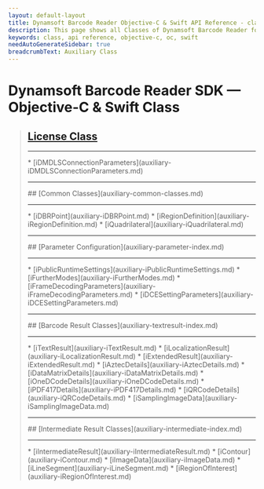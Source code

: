 ```yaml
---
layout: default-layout
title: Dynamsoft Barcode Reader Objective-C & Swift API Reference - class
description: This page shows all Classes of Dynamsoft Barcode Reader for iOS SDK.
keywords: class, api reference, objective-c, oc, swift
needAutoGenerateSidebar: true
breadcrumbText: Auxiliary Class
---
```


# Dynamsoft Barcode Reader SDK — Objective-C & Swift Class

<div class="doc-card-prefix doc-card-list-prefix"></div>

> ## [License Class](auxiliary-iDMDLSConnectionParameters.md)
> <hr>
> * [iDMDLSConnectionParameters](auxiliary-iDMDLSConnectionParameters.md)
>
> <hr>
> ## [Common Classes](auxiliary-common-classes.md)
> <hr>
> * [iDBRPoint](auxiliary-iDBRPoint.md)
> * [iRegionDefinition](auxiliary-iRegionDefinition.md)
> * [iQuadrilateral](auxiliary-iQuadrilateral.md)
>
> <hr>
> ## [Parameter Configuration](auxiliary-parameter-index.md)
> <hr>
> * [iPublicRuntimeSettings](auxiliary-iPublicRuntimeSettings.md)
> * [iFurtherModes](auxiliary-iFurtherModes.md)
> * [iFrameDecodingParameters](auxiliary-iFrameDecodingParameters.md)
> * [iDCESettingParameters](auxiliary-iDCESettingParameters.md)
>
> <hr>
> ## [Barcode Result Classes](auxiliary-textresult-index.md)
> <hr>
> * [iTextResult](auxiliary-iTextResult.md)
> * [iLocalizationResult](auxiliary-iLocalizationResult.md)
> * [iExtendedResult](auxiliary-iExtendedResult.md)
> * [iAztecDetails](auxiliary-iAztecDetails.md)
> * [iDataMatrixDetails](auxiliary-iDataMatrixDetails.md)
> * [iOneDCodeDetails](auxiliary-iOneDCodeDetails.md)
> * [iPDF417Details](auxiliary-iPDF417Details.md)
> * [iQRCodeDetails](auxiliary-iQRCodeDetails.md)
> * [iSamplingImageData](auxiliary-iSamplingImageData.md)
>
> <hr>
> ## [Intermediate Result Classes](auxiliary-intermediate-index.md)
> <hr>
> * [iIntermediateResult](auxiliary-iIntermediateResult.md)
> * [iContour](auxiliary-iContour.md)
> * [iImageData](auxiliary-iImageData.md)
> * [iLineSegment](auxiliary-iLineSegment.md)
> * [iRegionOfInterest](auxiliary-iRegionOfInterest.md)
